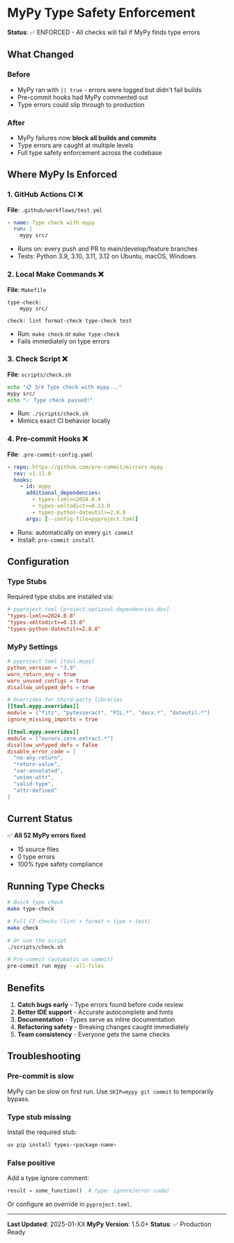 # MyPy Type Safety Enforcement

**Status**: ✅ ENFORCED - All checks will fail if MyPy finds type errors

## What Changed

### Before
- MyPy ran with `|| true` - errors were logged but didn't fail builds
- Pre-commit hooks had MyPy commented out
- Type errors could slip through to production

### After
- MyPy failures now **block all builds and commits**
- Type errors are caught at multiple levels
- Full type safety enforcement across the codebase

## Where MyPy Is Enforced

### 1. GitHub Actions CI ❌
**File**: `.github/workflows/test.yml`
```yaml
- name: Type check with mypy
  run: |
    mypy src/
```
- Runs on: every push and PR to main/develop/feature branches
- Tests: Python 3.9, 3.10, 3.11, 3.12 on Ubuntu, macOS, Windows

### 2. Local Make Commands ❌
**File**: `Makefile`
```make
type-check:
	mypy src/

check: lint format-check type-check test
```
- Run: `make check` or `make type-check`
- Fails immediately on type errors

### 3. Check Script ❌
**File**: `scripts/check.sh`
```bash
echo "📋 3/4 Type check with mypy..."
mypy src/
echo "✅ Type check passed!"
```
- Run: `./scripts/check.sh`
- Mimics exact CI behavior locally

### 4. Pre-commit Hooks ❌
**File**: `.pre-commit-config.yaml`
```yaml
- repo: https://github.com/pre-commit/mirrors-mypy
  rev: v1.11.0
  hooks:
    - id: mypy
      additional_dependencies:
        - types-lxml>=2024.0.0
        - types-xmltodict>=0.13.0
        - types-python-dateutil>=2.8.0
      args: [--config-file=pyproject.toml]
```
- Runs: automatically on every `git commit`
- Install: `pre-commit install`

## Configuration

### Type Stubs
Required type stubs are installed via:
```toml
# pyproject.toml [project.optional-dependencies.dev]
"types-lxml>=2024.0.0"
"types-xmltodict>=0.13.0"
"types-python-dateutil>=2.8.0"
```

### MyPy Settings
```toml
# pyproject.toml [tool.mypy]
python_version = "3.9"
warn_return_any = true
warn_unused_configs = true
disallow_untyped_defs = true

# Overrides for third-party libraries
[[tool.mypy.overrides]]
module = ["fitz", "pytesseract", "PIL.*", "docx.*", "dateutil.*"]
ignore_missing_imports = true

[[tool.mypy.overrides]]
module = ["eurocv.core.extract.*"]
disallow_untyped_defs = false
disable_error_code = [
  "no-any-return",
  "return-value",
  "var-annotated",
  "union-attr",
  "valid-type",
  "attr-defined"
]
```

## Current Status

✅ **All 52 MyPy errors fixed**
- 15 source files
- 0 type errors
- 100% type safety compliance

## Running Type Checks

```bash
# Quick type check
make type-check

# Full CI checks (lint + format + type + test)
make check

# Or use the script
./scripts/check.sh

# Pre-commit (automatic on commit)
pre-commit run mypy --all-files
```

## Benefits

1. **Catch bugs early** - Type errors found before code review
2. **Better IDE support** - Accurate autocomplete and hints
3. **Documentation** - Types serve as inline documentation
4. **Refactoring safety** - Breaking changes caught immediately
5. **Team consistency** - Everyone gets the same checks

## Troubleshooting

### Pre-commit is slow
MyPy can be slow on first run. Use `SKIP=mypy git commit` to temporarily bypass.

### Type stub missing
Install the required stub:
```bash
uv pip install types-<package-name>
```

### False positive
Add a type ignore comment:
```python
result = some_function()  # type: ignore[error-code]
```

Or configure an override in `pyproject.toml`.

---

**Last Updated**: 2025-01-XX
**MyPy Version**: 1.5.0+
**Status**: ✅ Production Ready

